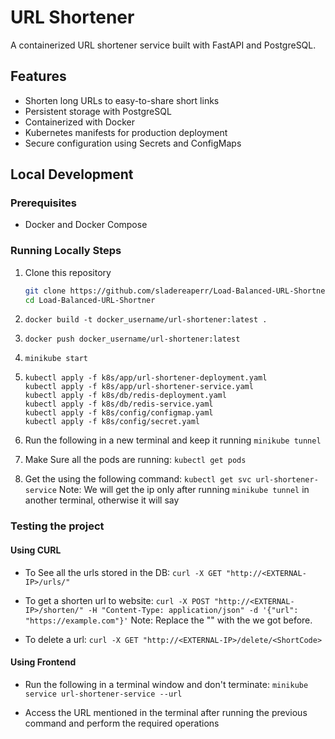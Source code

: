 # URL Shortener

A containerized URL shortener service built with FastAPI and PostgreSQL.

## Features

- Shorten long URLs to easy-to-share short links
- Persistent storage with PostgreSQL
- Containerized with Docker
- Kubernetes manifests for production deployment
- Secure configuration using Secrets and ConfigMaps

## Local Development

### Prerequisites

- Docker and Docker Compose

### Running Locally Steps

1. Clone this repository

   ```bash
   git clone https://github.com/sladereaperr/Load-Balanced-URL-Shortner.git
   cd Load-Balanced-URL-Shortner
   ```

2. `docker build -t docker_username/url-shortener:latest .`

3. `docker push docker_username/url-shortener:latest`

4. `minikube start`

5. ```
   kubectl apply -f k8s/app/url-shortener-deployment.yaml
   kubectl apply -f k8s/app/url-shortener-service.yaml
   kubectl apply -f k8s/db/redis-deployment.yaml
   kubectl apply -f k8s/db/redis-service.yaml
   kubectl apply -f k8s/config/configmap.yaml
   kubectl apply -f k8s/config/secret.yaml
   ```
6. Run the following in a new terminal and keep it running
   `minikube tunnel`

7. Make Sure all the pods are running:
   `kubectl get pods`

8. Get the <EXTERNAL-IP> using the following command:
   `kubectl get svc url-shortener-service`
   Note: We will get the ip only after running `minikube tunnel` in another terminal, otherwise it will say <pending>

### Testing the project

#### Using CURL

- To See all the urls stored in the DB:
  `curl -X GET "http://<EXTERNAL-IP>/urls/"`

- To get a shorten url to website:
  `curl -X POST "http://<EXTERNAL-IP>/shorten/" -H "Content-Type: application/json" -d '{"url": "https://example.com"}'`
  Note: Replace the "<EXTERNAL-IP>" with the <EXTERNAL-IP> we got before.

- To delete a url:
  `curl -X GET "http://<EXTERNAL-IP>/delete/<ShortCode>`

#### Using Frontend

- Run the following in a terminal window and don't terminate:
  `minikube service url-shortener-service --url`

- Access the URL mentioned in the terminal after running the previous command and perform the required operations
